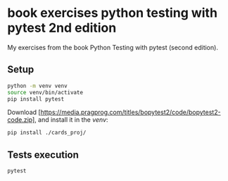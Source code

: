 # book exercises python testing with pytest 2nd edition

My exercises from the book Python Testing with pytest (second edition).

## Setup

```bash
python -m venv venv
source venv/bin/activate
pip install pytest
```

Download [https://media.pragprog.com/titles/bopytest2/code/bopytest2-code.zip], and install it in the *venv*:

```bash
pip install ./cards_proj/
```

## Tests execution

```bash
pytest
```

